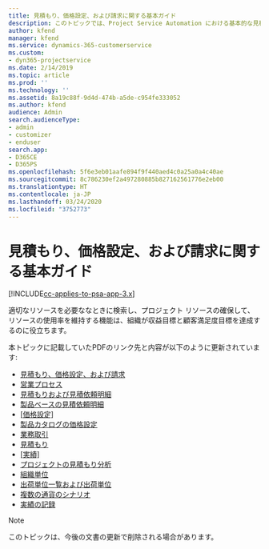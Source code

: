 ```yaml
---
title: 見積もり、価格設定、および請求に関する基本ガイド
description: このトピックでは、Project Service Automation における基本的な見積もり、請求、価格設定に関する情報へのリンクを提供しています。
author: kfend
manager: kfend
ms.service: dynamics-365-customerservice
ms.custom:
- dyn365-projectservice
ms.date: 2/14/2019
ms.topic: article
ms.prod: ''
ms.technology: ''
ms.assetid: 8a19c88f-9d4d-474b-a5de-c954fe333052
ms.author: kfend
audience: Admin
search.audienceType:
- admin
- customizer
- enduser
search.app:
- D365CE
- D365PS
ms.openlocfilehash: 5f6e3eb01aafe894f9f440aed4c0a25a0a4c40ae
ms.sourcegitcommit: 8c786230ef2a497280885b827162561776e2eb00
ms.translationtype: HT
ms.contentlocale: ja-JP
ms.lasthandoff: 03/24/2020
ms.locfileid: "3752773"
---
```

# <a name="basic-guide-to-quoting-pricing-and-billing"></a>見積もり、価格設定、および請求に関する基本ガイド

[!INCLUDE[cc-applies-to-psa-app-3.x](../../includes/cc-applies-to-psa-app-3x.md)]

適切なリソースを必要ななときに検索し、プロジェクト リソースの確保して、リソースの使用率を維持する機能は、組織が収益目標と顧客満足度目標を達成するのに役立ちます。 

本トピックに記載していたPDFのリンク先と内容が以下のように更新されています:

- [見積もり、価格設定、および請求](../quote-bill-price.md)
- [営業プロセス](../basic-sales-process.md)
- [見積もりおよび見積依頼明細](../basic-quote-lines.md)
- [製品ベースの見積依頼明細](../product-based-quote-lines.md)
- [[価格設定]](../basic-pricing.md)
- [製品カタログの価格設定](../product-catalog-pricing.md)
- [業務取引](../basic-business-transactions.md)
- [見積もり](../estimates.md)
- [[実績]](../actuals.md)
- [プロジェクトの見積もり分析](../basic-analyzing-quotes.md)
- [組織単位](../advanced-organizational.md)
- [出荷単位一覧および出荷単位](../advanced-units.md)
- [複数の通貨のシナリオ](../advanced-currency.md)
- [実績の記録](../advanced-actuals.md)

> [!NOTE]
> このトピックは、今後の文書の更新で削除される場合があります。 
